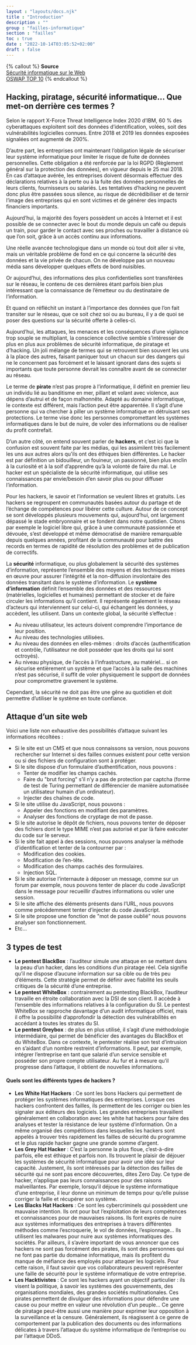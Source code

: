 ```yaml
---
layout : "layouts/docs.njk"
title : "Introduction"
description : ""
group : "failles-informatique"
section : "failles"
toc : true
date : "2022-10-14T03:05:52+02:00"
draft : false
---
```

{% callout %}
**Source**  
[Sécurité informatique sur le Web](https://www.editions-eni.fr/livre/securite-informatique-sur-le-web-apprenez-a-securiser-vos-applications-management-cybersecurite-developpement-et-operationnel-9782409006340)  
[OSWAP TOP 10](’https://github.com/OWASP/Top10/blob/master/2017/fr/0x11-t10.md)
{% endcallout %}

## Hacking, piratage, sécurité informatique... Que met-on derrière ces termes ?
Selon le rapport X-Force Threat Intelligence Index 2020 d’IBM, 60 % des cyberattaques exploitent soit des données d’identification, volées, soit des vulnérabilités logicielles connues. Entre 2018 et 2019 les données exposées signalées ont augmenté de 200%.

D’autre part, les entreprises ont maintenant l’obligation légale de sécuriser leur système informatique pour limiter le risque de fuite de données personnelles. Cette obligation a été renforcée par la loi RGPD (Règlement général sur la protection des données), en vigueur depuis le 25 mai 2018. En cas d’attaque avérée, les entreprises doivent désormais effectuer des déclarations relatives à la perte ou à la fuite des données personnelles de leurs clients, fournisseurs ou salariés. Les tentatives d’hacking ne peuvent donc plus être passées sous silence, au risque de décrédibiliser et de ternir l’image des entreprises qui en sont victimes et de générer des impacts financiers importants.

Aujourd’hui, la majorité des foyers possèdent un accès à Internet et il est possible de se connecter avec le bout du monde depuis un café ou depuis un train, pour garder le contact avec ses proches ou travailler à distance où que l’on soit, grâce à un accès continu aux informations.

Une réelle avancée technologique dans un monde où tout doit aller si vite, mais un véritable problème de fond en ce qui concerne la sécurité des données et la vie privée de chacun. On ne développe pas un nouveau média sans développer quelques effets de bord nuisibles.

Or aujourd’hui, des informations des plus confidentielles sont transférées sur le réseau, le contenu de ces dernières étant parfois bien plus intéressant que la connaissance de l’émetteur ou du destinataire de l’information.

Et quand on réfléchit un instant à l’importance des données que l’on fait transiter sur le réseau, que ce soit chez soi ou au bureau, il y a de quoi se poser des questions sur la sécurité offerte à celles-ci.

Aujourd’hui, les attaques, les menaces et les conséquences d’une vigilance trop souple se multipliant, la conscience collective semble s’intéresser de plus en plus aux problèmes de sécurité informatique, de piratage et d’hacking. Un joli mélange de termes qui se retrouvent bien souvent les uns à la place des autres, faisant paniquer tout un chacun sur des dangers qui ne le concernent pas forcément et le laissant ignorant dans des sujets si importants que toute personne devrait les connaître avant de se connecter au réseau.

Le terme de **pirate** n’est pas propre à l’informatique, il définit en premier lieu un individu lié au banditisme en mer, pillant et volant avec violence, aux dépens d’autrui et de façon malhonnête. Adapté au domaine informatique, le contexte est différent, mais l’action peut être apparentée. Il s’agit d’une personne qui va chercher à piller un système informatique en détruisant ses protections. Le terme vise donc les personnes compromettant les systèmes informatiques dans le but de nuire, de voler des informations ou de réaliser du profit contrefait.

D’un autre côté, on entend souvent parler de **hackers**, et c’est ici que la confusion est souvent faite par les médias, qui les assimilent très facilement les uns aux autres alors qu’ils ont des éthiques bien différentes. Le hacker est par définition un bidouilleur, un fouineur, un passionné, bien plus enclin à la curiosité et à la soif d’apprendre qu’à la volonté de faire du mal. Le hacker est un spécialiste de la sécurité informatique, qui utilise ses connaissances par envie/besoin d’en savoir plus ou pour diffuser l’information.

Pour les hackers, le savoir et l’information se veulent libres et gratuits. Les hackers se regroupent en communautés basées autour du partage et de l’échange de compétences pour libérer cette culture. Autour de ce concept se sont développés plusieurs mouvements qui, aujourd’hui, ont largement dépassé le stade embryonnaire et se fondent dans notre quotidien. Citons par exemple le logiciel libre qui, grâce à une communauté passionnée et dévouée, s’est développé et même démocratisé de manière remarquable depuis quelques années, profitant de la communauté pour battre des records en termes de rapidité de résolution des problèmes et de publication de correctifs.

La **sécurité** informatique, ou plus globalement la sécurité des systèmes d’information, représente l’ensemble des moyens et des techniques mises en œuvre pour assurer l’intégrité et la non-diffusion involontaire des données transitant dans le système d’information. Le **système d’information** définit l’ensemble des données et des ressources (matérielles, logicielles et humaines) permettant de stocker et de faire circuler les informations qu’il contient. Il représente également le réseau d’acteurs qui interviennent sur celui-ci, qui échangent les données, y accèdent, les utilisent.
Dans un contexte global, la sécurité s’effectue :

- Au niveau utilisateur, les acteurs doivent comprendre l’importance de leur position.
- Au niveau des technologies utilisées.
- Au niveau des données en elles-mêmes : droits d’accès (authentification et contrôle, l’utilisateur ne doit posséder que les droits qui lui sont octroyés).
- Au niveau physique, de l’accès à l’infrastructure, au matériel... si on sécurise entièrement un système et que l’accès à la salle des machines n’est pas sécurisé, il suffit de voler physiquement le support de données pour compromettre gravement le système.

Cependant, la sécurité ne doit pas être une gêne au quotidien et doit permettre d’utiliser le système en toute confiance.
## Attaque d’un site web
Voici une liste non exhaustive des possibilités d’attaque suivant les informations récoltées :

- Si le site est un CMS et que nous connaissons sa version, nous pouvons rechercher sur Internet si des failles connues existent pour cette version ou si des fichiers de configuration sont à protéger.
- Si le site dispose d’un formulaire d’authentification, nous pouvons :
    - Tenter de modifier les champs cachés.
    - Faire du "brut forcing" s’il n’y a pas de protection par captcha (forme de test de Turing permettant de différencier de manière automatisée un utilisateur humain d’un ordinateur).
    - Injecter des chaînes de code.
- Si le site utilise du JavaScript, nous pouvons :
    - Appeler des fonctions en modifiant des paramètres.
    - Analyser des fonctions de cryptage de mot de passe.
- Si le site autorise le dépôt de fichiers, nous pouvons tenter de déposer des fichiers dont le type MIME n’est pas autorisé et par là faire exécuter du code sur le serveur.
- Si le site fait appel à des sessions, nous pouvons analyser la méthode d’identification et tenter de la contourner par :
    - Modification des cookies.
    - Modification de l’en-tête.
    - Modification des champs cachés des formulaires.
    - Injection SQL.
- Si le site autorise l’internaute à déposer un message, comme sur un forum par exemple, nous pouvons tenter de placer du code JavaScript dans le message pour recueillir d’autres informations ou voler une session.
- Si le site affiche des éléments présents dans l’URL, nous pouvons comme précédemment tenter d’injecter du code JavaScript.
- Si le site propose une fonction de "mot de passe oublié" nous pouvons analyser son fonctionnement.
- Etc...
## 3 types de test
- **Le pentest BlackBox** :
  l’auditeur simule une attaque en se mettant dans la peau d’un hacker, dans les conditions d’un piratage réel. Cela signifie qu’il ne dispose d’aucune information sur sa cible ou de très peu d’éléments. Cette stratégie permet de définir avec fiabilité les seuils critiques de la sécurité d’une entreprise.
- **Le pentest WhiteBox** :
  contrairement au pentesting BlackBox, l’auditeur travaille en étroite collaboration avec la DSI de son client. Il accède à l’ensemble des informations relatives à la configuration du SI. Le pentest WhiteBox se rapproche davantage d’un audit informatique officiel, mais il offre la possibilité d’approfondir la détection des vulnérabilités en accédant à toutes les strates du SI.
- **Le pentest Greybox** :
  de plus en plus utilisé, il s’agit d’une méthodologie intermédiaire, qui permet de bénéficier des avantages du BlackBox et du WhiteBox. Dans ce contexte, le pentester réalise son test d’intrusion en s’aidant d’un nombre restreint d’informations. Il peut, par exemple, intégrer l’entreprise en tant que salarié d’un service sensible et posséder son propre compte utilisateur. Au fur et à mesure qu’il progresse dans l’attaque, il obtient de nouvelles informations.
#### **Quels sont les différents types de hackers ?**
- **Les White Hat Hackers** :
  Ce sont les bons Hackers qui permettent de protéger les systèmes informatiques des entreprises. Lorsque ces hackers confrontent des failles, ils permettent de les corriger ou bien les signaler aux éditeurs des logiciels. Les grandes entreprises travaillent généralement en collaboration avec les white hat hackers pour faire des analyses et tester la résistance de leur système d’information. On a même organisé des compétitions dans lesquelles les hackers sont appelés à trouver très rapidement les failles de sécurité du programme et le plus rapide hacker gagne une grande somme d’argent.
- **Les Grey Hat Hacker** :
  C’est la personne la plus floue, c’est-à-dire parfois, elle est éthique et parfois non. Ils trouvent le plaisir de déjouer les systèmes de sécurité informatique pour avoir une idée sur leur capacité. Justement, ils sont intéressés par la détection des failles de sécurité qui ne sont pas encore découvertes, dites Zero Day. Ce type de hacker, n’applique pas leurs connaissances pour des raisons malveillantes. Par exemple, lorsqu’il déjoue le système informatique d’une entreprise, il leur donne un minimum de temps pour qu’elle puisse corriger la faille et récupérer son système.
- **Les Blacks Hat Hackers** :
  Ce sont les cybercriminels qui possèdent une mauvaise intention. Ils ont pour but l’exploitation de leurs compétences et connaissances pour de mauvaises raisons. Ils font exprès de nuire aux systèmes informatiques des entreprises à travers différentes méthodes comme l’escroquerie, le vol de données, l’espionnage… Ils utilisent les malwares pour nuire aux systèmes informatiques des sociétés. Par ailleurs, il s’avère important de vous annoncer que ces hackers ne sont pas forcément des pirates, ils sont des personnes qui ne font pas partie du domaine informatique, mais ils profitent du manque de méfiance des employés pour attaquer les logiciels. Pour cette raison, il faut savoir que vos collaborateurs peuvent représenter une faille de sécurité pour le système informatique de votre entreprise.
- **Les Hacktivistes** :
  Ce sont les hackers ayant un objectif particulier : ils visent la politique, à savoir les systèmes des gouvernements, des organisations mondiales, des grandes sociétés multinationales. Ces pirates permettent de divulguer des informations pour défendre une cause ou pour mettre en valeur une révolution d’un peuple… Ce genre de piratage peut-être aussi une manière pour exprimer leur opposition à la surveillance et la censure. Généralement, ils réagissent à ce genre de comportement par la publication des documents ou des informations délicates à travers l’attaque du système informatique de l’entreprise ou par l’attaque DDoS. 
